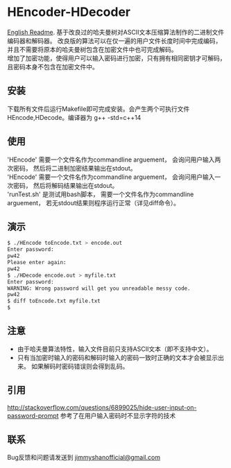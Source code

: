 # HEncoder-HDecoder
[English Readme](https://github.com/dragonhades/HEncoder-HDecoder/blob/master/README.md).
基于改良过的哈夫曼树对ASCII文本压缩算法制作的二进制文件编码器和解码器。 改良版的算法可以在仅一遍的用户文件长度时间中完成编码，并且不需要将原本的哈夫曼树包含在加密文件中也可完成解码。  
增加了加密功能，使得用户可以输入密码进行加密，只有拥有相同密钥才可解码，且密码本身不包含在加密文件中。  
  
安装  
---
下载所有文件后运行Makefile即可完成安装。会产生两个可执行文件HEncode,HDecode。编译器为 g++ -std=c++14  
  
使用
---
  'HEncode' 需要一个文件名作为commandline arguement， 会询问用户输入两次密码， 然后将二进制加密结果输出在stdout。  
  'HEncode' 需要一个文件名作为commandline arguement， 会询问用户输入一次密码， 然后将解码结果输出在stdout。  
  'runTest.sh' 是测试用bash脚本， 需要一个文件名作为commandline arguement， 若无stdout结果则程序运行正常（详见diff命令）。  
  
演示
---
```bash
$ ./HEncode toEncode.txt > encode.out  
Enter password:  
pw42  
Please enter again:  
pw42  
$ ./HDecode encode.out > myfile.txt  
Enter password:  
WARNING: Wrong password will get you unreadable messy code.  
pw42  
$ diff toEncode.txt myfile.txt  
$  
```
  
注意
---
 * 由于哈夫曼算法特性，输入文件目前只支持ASCII文本（即不支持中文）。  
 * 只有当加密时输入的密码和解码时输入的密码一致时正确的文本才会被显示出来。 如果解码时密码错误则会得到乱码。  
  
引用
---
http://stackoverflow.com/questions/6899025/hide-user-input-on-password-prompt   参考了在用户输入密码时不显示字符的技术
  
联系
---
Bug反馈和问题请发送到 jimmyshanofficial@gmail.com 
